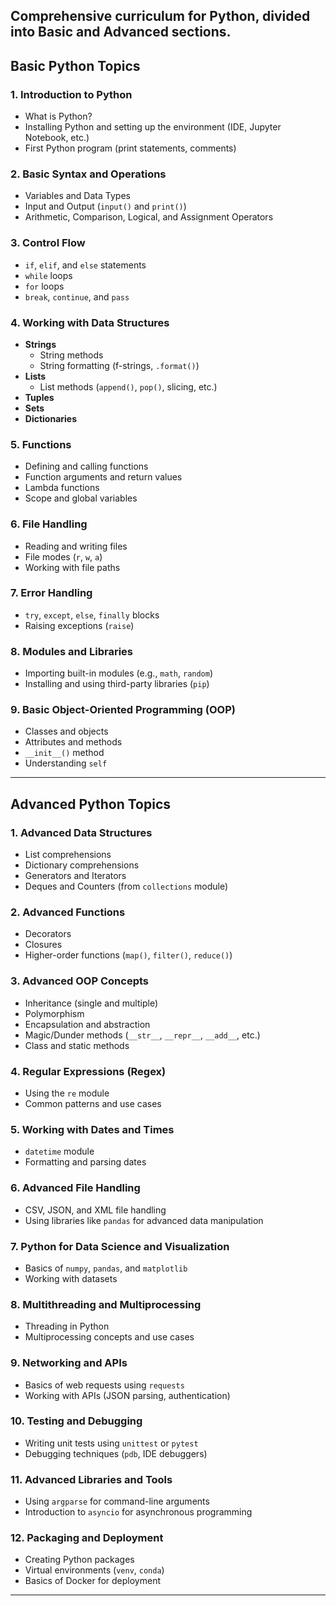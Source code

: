 Comprehensive curriculum for Python, divided into **Basic** and **Advanced** sections.
---

## **Basic Python Topics**  
### **1. Introduction to Python**  
- What is Python?  
- Installing Python and setting up the environment (IDE, Jupyter Notebook, etc.)  
- First Python program (print statements, comments)  

### **2. Basic Syntax and Operations**  
- Variables and Data Types  
- Input and Output (`input()` and `print()`)  
- Arithmetic, Comparison, Logical, and Assignment Operators  

### **3. Control Flow**  
- `if`, `elif`, and `else` statements  
- `while` loops  
- `for` loops  
- `break`, `continue`, and `pass`  

### **4. Working with Data Structures**  
- **Strings**  
  - String methods  
  - String formatting (f-strings, `.format()`)  
- **Lists**  
  - List methods (`append()`, `pop()`, slicing, etc.)  
- **Tuples**  
- **Sets**  
- **Dictionaries**  

### **5. Functions**  
- Defining and calling functions  
- Function arguments and return values  
- Lambda functions  
- Scope and global variables  

### **6. File Handling**  
- Reading and writing files  
- File modes (`r`, `w`, `a`)  
- Working with file paths  

### **7. Error Handling**  
- `try`, `except`, `else`, `finally` blocks  
- Raising exceptions (`raise`)  

### **8. Modules and Libraries**  
- Importing built-in modules (e.g., `math`, `random`)  
- Installing and using third-party libraries (`pip`)  

### **9. Basic Object-Oriented Programming (OOP)**  
- Classes and objects  
- Attributes and methods  
- `__init__()` method  
- Understanding `self`  

---

## **Advanced Python Topics**  
### **1. Advanced Data Structures**  
- List comprehensions  
- Dictionary comprehensions  
- Generators and Iterators  
- Deques and Counters (from `collections` module)  

### **2. Advanced Functions**  
- Decorators  
- Closures  
- Higher-order functions (`map()`, `filter()`, `reduce()`)  

### **3. Advanced OOP Concepts**  
- Inheritance (single and multiple)  
- Polymorphism  
- Encapsulation and abstraction  
- Magic/Dunder methods (`__str__`, `__repr__`, `__add__`, etc.)  
- Class and static methods  

### **4. Regular Expressions (Regex)**  
- Using the `re` module  
- Common patterns and use cases  

### **5. Working with Dates and Times**  
- `datetime` module  
- Formatting and parsing dates  

### **6. Advanced File Handling**  
- CSV, JSON, and XML file handling  
- Using libraries like `pandas` for advanced data manipulation  

### **7. Python for Data Science and Visualization**  
- Basics of `numpy`, `pandas`, and `matplotlib`  
- Working with datasets  

### **8. Multithreading and Multiprocessing**  
- Threading in Python  
- Multiprocessing concepts and use cases  

### **9. Networking and APIs**  
- Basics of web requests using `requests`  
- Working with APIs (JSON parsing, authentication)  

### **10. Testing and Debugging**  
- Writing unit tests using `unittest` or `pytest`  
- Debugging techniques (`pdb`, IDE debuggers)  

### **11. Advanced Libraries and Tools**  
- Using `argparse` for command-line arguments  
- Introduction to `asyncio` for asynchronous programming  

### **12. Packaging and Deployment**  
- Creating Python packages  
- Virtual environments (`venv`, `conda`)  
- Basics of Docker for deployment  

---

